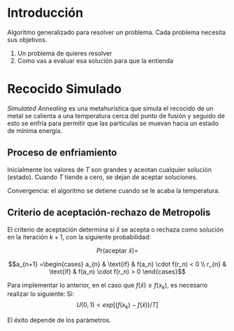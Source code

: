# Introducción

Algoritmo generalizado para resolver un problema. Cada problema necesita sus objetivos. 

1. Un problema de quieres resolver
2. Como vas a evaluar esa solución para que la entienda

# Recocido Simulado

*Simulated Annealing* es una metahurística que simula el recocido de un metal se calienta a una temperatura cerca del punto de fusión y seguido de esto se enfría para permitir que las partículas se muevan hacia un estado de mínima energía.

## Proceso de enfriamiento

Inicialmente los valores de $T$ son grandes y aceotan cualquier solución (estado). Cuando $T$ tiende a cero, se dejan de aceptar soluciones.

Convergencia: el algoritmo se detiene cuando se le acaba la temperatura.

## Criterio de aceptación-rechazo de Metropolis

El criterio de aceptación determina si $\hat{x}$ se acepta o rechaza como solución en la iteración $k+1$, con la siguiente probabilidad:

$$ Pr(\text{aceptar } \hat{x}) = $$

$$$$$$a_{n+1} =\begin{cases} a_{n} & \text{if} & f(a_n) \cdot f(r_n) < 0 \\
                     r_{n} & \text{if} &  f(a_n) \cdot f(r_n) > 0
       \end{cases}$$

Para implementar lo anterior, en el caso que $f(\hat{x}) \geq f(x_k)$, es necesario realizar lo siguiente:
Si:
$$U(0, 1) < exp[(f(x_k)-f(\hat{x}))/T]$$

El éxito depende de los parámetros.